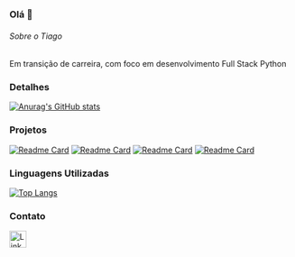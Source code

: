 ### Olá 👋

###### Sobre o Tiago
Em transição de carreira, com foco em desenvolvimento Full Stack Python

### Detalhes
[![Anurag's GitHub stats](https://github-readme-stats.vercel.app/api?username=tiago-silva-batista&show_icons=true&theme=dark)](https://github.com/anuraghazra/github-readme-stats)


### Projetos
[![Readme Card](https://github-readme-stats.vercel.app/api/pin/?username=tiago-silva-batista&repo=eplay&theme=dark)](https://github.com/anuraghazra/github-readme-stats)
[![Readme Card](https://github-readme-stats.vercel.app/api/pin/?username=tiago-silva-batista&repo=efood&theme=dark)](https://github.com/anuraghazra/github-readme-stats)
[![Readme Card](https://github-readme-stats.vercel.app/api/pin/?username=tiago-silva-batista&repo=meu_portfolio&theme=dark)](https://github.com/anuraghazra/github-readme-stats)
[![Readme Card](https://github-readme-stats.vercel.app/api/pin/?username=tiago-silva-batista&repo=clone_disneyplus&theme=dark)](https://github.com/anuraghazra/github-readme-stats)

### Linguagens Utilizadas
[![Top Langs](https://github-readme-stats.vercel.app/api/top-langs/?username=tiago-silva-batista&layout=compact)](https://github.com/anuraghazra/github-readme-stats)

### Contato
[<img src='https://img.shields.io/badge/LinkedIn-0077B5?style=for-the-badge&logo=linkedin&logoColor=white' alt='Linkedin' height='30'>](https://www.linkedin.com/in/tiago-silva-batista/)
